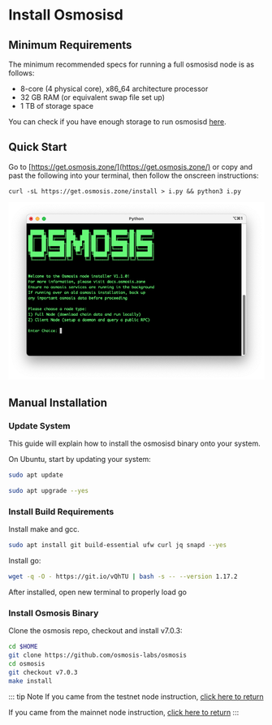 # Install Osmosisd

## Minimum Requirements

The minimum recommended specs for running a full osmosisd node is as follows:
- 8-core (4 physical core), x86_64 architecture processor
- 32 GB RAM (or equivalent swap file set up)
- 1 TB of storage space

You can check if you have enough storage to run osmosisd [here](https://quicksync.io/networks/osmosis.html).


## Quick Start

Go to [https://get.osmosis.zone/](https://get.osmosis.zone/) or copy and past the following into your terminal, then follow the onscreen instructions:

```
curl -sL https://get.osmosis.zone/install > i.py && python3 i.py
```

![](../../assets/installer.png)


## Manual Installation
### Update System

This guide will explain how to install the osmosisd binary onto your system.


On Ubuntu, start by updating your system:
```bash
sudo apt update
```
```bash
sudo apt upgrade --yes
```

### Install Build Requirements

Install make and gcc.
```bash
sudo apt install git build-essential ufw curl jq snapd --yes
```

Install go:

```bash
wget -q -O - https://git.io/vQhTU | bash -s -- --version 1.17.2
```

After installed, open new terminal to properly load go

### Install Osmosis Binary

Clone the osmosis repo, checkout and install v7.0.3:

```bash
cd $HOME
git clone https://github.com/osmosis-labs/osmosis
cd osmosis
git checkout v7.0.3
make install
```
::: tip Note
If you came from the testnet node instruction, [click here to return](../network/join-testnet)

If you came from the mainnet node instruction, [click here to return](../network/join-mainnet)
:::